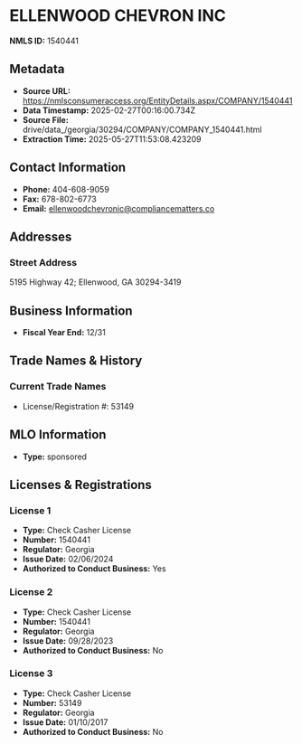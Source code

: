 # ELLENWOOD CHEVRON INC

**NMLS ID:** 1540441

## Metadata
- **Source URL:** https://nmlsconsumeraccess.org/EntityDetails.aspx/COMPANY/1540441
- **Data Timestamp:** 2025-02-27T00:16:00.734Z
- **Source File:** drive/data_/georgia/30294/COMPANY/COMPANY_1540441.html
- **Extraction Time:** 2025-05-27T11:53:08.423209

## Contact Information
- **Phone:** 404-608-9059
- **Fax:** 678-802-6773
- **Email:** ellenwoodchevronic@compliancematters.co

## Addresses
### Street Address
5195 Highway 42; Ellenwood, GA 30294-3419

## Business Information
- **Fiscal Year End:** 12/31

## Trade Names & History
### Current Trade Names
- License/Registration #: 53149

## MLO Information
- **Type:** sponsored

## Licenses & Registrations

### License 1
- **Type:** Check Casher License
- **Number:** 1540441
- **Regulator:** Georgia
- **Issue Date:** 02/06/2024
- **Authorized to Conduct Business:** Yes

### License 2
- **Type:** Check Casher License
- **Number:** 1540441
- **Regulator:** Georgia
- **Issue Date:** 09/28/2023
- **Authorized to Conduct Business:** No

### License 3
- **Type:** Check Casher License
- **Number:** 53149
- **Regulator:** Georgia
- **Issue Date:** 01/10/2017
- **Authorized to Conduct Business:** No
